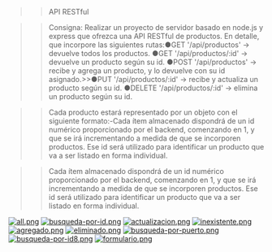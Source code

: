 >>API RESTful

>>Consigna: Realizar un proyecto de servidor basado en node.js y express que ofrezca una API RESTful de productos. En detalle, que incorpore las siguientes rutas:●GET '/api/productos' -> devuelve todos los productos.
>>●GET '/api/productos/:id' -> devuelve un producto según su id.
>>●POST '/api/productos' -> recibe y agrega un producto, y lo devuelve con su id asignado.>>●PUT '/api/productos/:id' -> recibe y actualiza un producto según su id.
>>●DELETE '/api/productos/:id' -> elimina un producto según su id.

>>Cada producto estará representado por un objeto con el siguiente formato:-Cada ítem almacenado dispondrá de un id numérico proporcionado por el backend, comenzando en 1, y que se irá incrementando a medida de que se incorporen productos. Ese id será utilizado para identificar un producto que va a ser listado en forma individual.

>>Cada ítem almacenado dispondrá de un id numérico proporcionado por el backend, comenzando en 1, y que se irá incrementando a medida de que se incorporen productos. Ese id será utilizado para identificar un producto que va a ser listado en forma individual.


[![all.png](https://i.postimg.cc/HLdfbKT7/all.png)](https://postimg.cc/pmcGHsh2)
[![busqueda-por-id.png](https://i.postimg.cc/nc0XB846/busqueda-por-id.png)](https://postimg.cc/pp5VM61Z)
[![actualizacion.png](https://i.postimg.cc/x89dNgcf/actualizacion.png)](https://postimg.cc/XGDWTffm)
[![inexistente.png](https://i.postimg.cc/NGbsP6KX/inexistente.png)](https://postimg.cc/V5rPJbBs)
[![agregado.png](https://i.postimg.cc/RVDMvvQV/agregado.png)](https://postimg.cc/F70tZ5B2)
[![eliminado.png](https://i.postimg.cc/wMnbb4LH/eliminado.png)](https://postimg.cc/RJQRWRgb)
[![busqueda-por-puerto.png](https://i.postimg.cc/NfrnrYv0/busqueda-por-puerto.png)](https://postimg.cc/dLw6zb1M)
[![busqueda-por-id8.png](https://i.postimg.cc/XYfDQ8JS/busqueda-por-id8.png)](https://postimg.cc/TKP9PngC)
[![formulario.png](https://i.postimg.cc/23p2xbNS/formulario.png)](https://postimg.cc/30BX8wws)